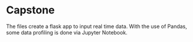 # Capstone

The files create a flask app to input real time data. With the use of Pandas, some data profiling is done via Jupyter Notebook.
